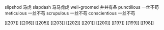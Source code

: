 




slipshod 马虎
slapdash 马马虎虎
well-groomed 井井有条
punctilious 一丝不苟
meticulous 一丝不苟
scrupulous 一丝不苟
conscientious 一丝不苟

[[207]]
[[206]]
[[205]]
[[203]]
[[202]]
[[201]]
[[200]]
[[197]]
[[199]]
[[198]]